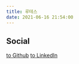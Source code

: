 ```yaml
---
title: 루테스
date: 2021-06-16 21:54:00
---
```


## Social

[to Github](https://github.com/Lutece)
[to LinkedIn](https://www.linkedin.com/in/seonghoon-baek/)
